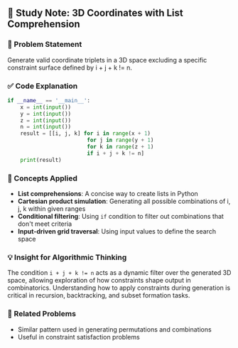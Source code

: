 ## 📘 Study Note: 3D Coordinates with List Comprehension

### 🧾 Problem Statement
Generate valid coordinate triplets in a 3D space excluding a specific constraint surface defined by i + j + k != n.

### ✅ Code Explanation
```python
if __name__ == '__main__':
    x = int(input())
    y = int(input())
    z = int(input())
    n = int(input())
    result = [[i, j, k] for i in range(x + 1)
                         for j in range(y + 1)
                         for k in range(z + 1)
                         if i + j + k != n]
    print(result)
```

### 🧠 Concepts Applied
- **List comprehensions**: A concise way to create lists in Python
- **Cartesian product simulation**: Generating all possible combinations of i, j, k within given ranges
- **Conditional filtering**: Using `if` condition to filter out combinations that don't meet criteria
- **Input-driven grid traversal**: Using input values to define the search space

### 💡 Insight for Algorithmic Thinking
The condition `i + j + k != n` acts as a dynamic filter over the generated 3D space, allowing exploration of how constraints shape output in combinatorics. Understanding how to apply constraints during generation is critical in recursion, backtracking, and subset formation tasks.

### 🔗 Related Problems
- Similar pattern used in generating permutations and combinations
- Useful in constraint satisfaction problems
